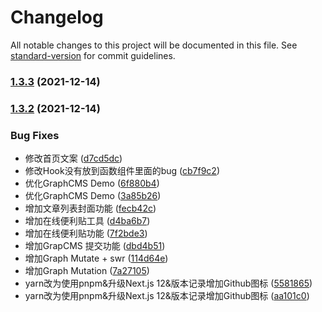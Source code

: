 # Changelog

All notable changes to this project will be documented in this file. See [standard-version](https://github.com/conventional-changelog/standard-version) for commit guidelines.

### [1.3.3](https://github.com/snoword/nobelium/compare/v1.3.2...v1.3.3) (2021-12-14)

### [1.3.2](https://github.com/snoword/nobelium/compare/v1.3.0...v1.3.2) (2021-12-14)


### Bug Fixes

* 修改首页文案 ([d7cd5dc](https://github.com/snoword/nobelium/commit/d7cd5dca1a8044a176307bd9ab589bb813f09e7d))
* 修改Hook没有放到函数组件里面的bug ([cb7f9c2](https://github.com/snoword/nobelium/commit/cb7f9c22309a7915868eff95ee378e8754549967))
* 优化GraphCMS Demo ([6f880b4](https://github.com/snoword/nobelium/commit/6f880b452a583a3134185dd053083c03fe13b838))
* 优化GraphCMS Demo ([3a85b26](https://github.com/snoword/nobelium/commit/3a85b263a981ca1deba2e4f6396ddca832b79b19))
* 增加文章列表封面功能 ([fecb42c](https://github.com/snoword/nobelium/commit/fecb42c8cc68b34b3c44c3a731bd5a1e3a738a1f))
* 增加在线便利贴工具 ([d4ba6b7](https://github.com/snoword/nobelium/commit/d4ba6b739a903c08f877dcfb30253b7f71211434))
* 增加在线便利贴功能 ([7f2bde3](https://github.com/snoword/nobelium/commit/7f2bde383beffaf3ec60f07b57e8f044aa004ab0))
* 增加GrapCMS 提交功能 ([dbd4b51](https://github.com/snoword/nobelium/commit/dbd4b515f8f77d1a8f2c30b78d6ee3a0c3af52ef))
* 增加Graph Mutate + swr ([114d64e](https://github.com/snoword/nobelium/commit/114d64efbccc8ed6aff535768004703c882bc969))
* 增加Graph Mutation ([7a27105](https://github.com/snoword/nobelium/commit/7a27105e853610b7ca2601dad898c332ff5b2a2c))
* yarn改为使用pnpm&升级Next.js 12&版本记录增加Github图标 ([5581865](https://github.com/snoword/nobelium/commit/55818651ecae76a2ec5605f3ea68561a4d951ad2))
* yarn改为使用pnpm&升级Next.js 12&版本记录增加Github图标 ([aa101c0](https://github.com/snoword/nobelium/commit/aa101c06413342aeb24e2d9774f2f33687b896c0))
